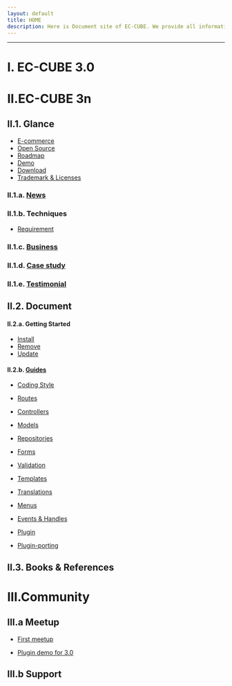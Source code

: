 ```yaml
---
layout: default
title: HOME
description: Here is Document site of EC-CUBE. We provide all information such as Development Guideline, Concept of elemental technology, Tutorial for Development on main EC-Cube and Plugin, Cookbook, etc.
---
```


---


# I. EC-CUBE 3.0
<!--
## I.1. Glance
- [E-commerce](/ec-cube/3.0/glance/ecommerce.html)
- [Open Source](/ec-cube/3.0/glance/opensource.html)
- [Roadmap](/ec-cube/3.0/glance/roadmap.html)
- [Demo](/ec-cube/3.0/glance/demo.html)
- [Download](/ec-cube/3.0/glance/download.html)
- [Trademark & Licenses](/ec-cube/3.0/glance/trademark.html)

### I.1.a. News
### I.1.b. Techniques
- [Requirement](/ec-cube/3.0/glance/requirement.html)

### I.1.c. Business
### I.1.d. Case study
### I.1.e. Testimonial

## I.2. Document
#### I.2.a. Getting Started
- [Install](/ec-cube/3.0/getting/install.html)
- [Remove](/ec-cube/3.0/getting/remove-html.html)
- [Update](/ec-cube/3.0/getting/update.html)

#### I.2.b. [Guides](/ec-cube/3.0/document/guides/index.html)
- [Models](/ec-cube/3.0/document/guides/model.html)
- [Forms](/ec-cube/3.0/document/guides/form.html)
- [Repositories](/ec-cube/3.0/document/guides/repository.html)
- [Factories](/ec-cube/3.0/document/guides/factory.html)
- [Controllers](/ec-cube/3.0/document/guides/controller.html)
- [Validation](/ec-cube/3.0/document/guides/validation.html)
- [Menus](/ec-cube/3.0/document/guides/menu.html)
- [Templates](/ec-cube/3.0/document/guides/template.html)
- [Translations](/ec-cube/3.0/document/guides/translation.html)
- [Flashes](/ec-cube/3.0/document/guides/flash.html)
- [State Machines](/ec-cube/3.0/document/guides/state_machine.html)
- [Grids](/ec-cube/3.0/document/guides/grid.html)
- [Proxy](/ec-cube/3.0/document/guides/proxy.html)
- [Plugin](/ec-cube/3.0/document/guides/plugins/creating_plugin.html)

## I.3. Books & References
### I.3.a. Books

[The Cookbook](/ec-cube/3.0/cookbook/index.html) is a collection of specific solutions for specific needs.
-->


# II.EC-CUBE 3n
## II.1. Glance
- [E-commerce](/ec-cube/3.n/glance/ecommerce.html)
- [Open Source](/ec-cube/3.n/glance/opensource.html)
- [Roadmap](/ec-cube/3.n/glance/roadmap.html)
- [Demo](/ec-cube/3.n/glance/demo.html)
- [Download](/ec-cube/3.n/glance/download.html)
- [Trademark & Licenses](/ec-cube/3.n/glance/trademark.html)


### II.1.a. [News](/ec-cube/3.n/glance/news/index.html)
### II.1.b. Techniques
- [Requirement](/ec-cube/3.n/glance/techniques/index.html)

### II.1.c. [Business](/ec-cube/3.n/glance/business/index.html)
### II.1.d. [Case study](/ec-cube/3.n/glance/casestudy/index.html)
### II.1.e. [Testimonial](/ec-cube/3.n/glance/testimonial/index.html)

## II.2. Document
#### II.2.a. Getting Started
- [Install](/ec-cube/3.n/document/getting/install.html)
- [Remove](/ec-cube/3.0/document/getting/remove.html)
- [Update](/ec-cube/3.0/document/getting/update.html)

#### II.2.b. [Guides](/ec-cube/3.n/document/guides/index.html)

- [Coding Style](/ec-cube/3.n/document/guides/coding.html)

- [Routes](/ec-cube/3.n/document/guides/route.html)
- [Controllers](/ec-cube/3.n/document/guides/controller.html)
- [Models](/ec-cube/3.n/document/guides/model.html)
- [Repositories](/ec-cube/3.n/document/guides/repository.html)

- [Forms](/ec-cube/3.n/document/guides/form.html)
- [Validation](/ec-cube/3.n/document/guides/validation.html)

- [Templates](/ec-cube/3.n/document/guides/template.html)
- [Translations](/ec-cube/3.n/document/guides/translation.html)

- [Menus](/ec-cube/3.n/document/guides/menu.html)

- [Events & Handles](/ec-cube/3.n/document/guides/eventhandle.html)

- [Plugin](/ec-cube/3.n/document/guides/plugins/index.html)
- [Plugin-porting](/ec-cube/3.n/document/guides/plugins/porting.html)

## II.3. Books & References


# III.Community
## III.a Meetup

- [First meetup](/ec-cube/3.n/community/meetup/20170918.html)

- [Plugin demo for 3.0](/ec-cube/3.n/community/meetup/20171218.html)


## III.b Support

<!--
# The REST API Reference
[The API guide](/ec-cube/3.0/api/index.html) covers the REST API of Sylius platform.

- [Introduction to Sylius REST API](/ec-cube/3.0/api/introduction.html)
- [Authorization](/ec-cube/3.0/api/authorization.html)
- [Admin Users API](/ec-cube/3.0/api/admin_users.html)
- [Carts API](/ec-cube/3.0/api/carts.html)
- [Channels API](/ec-cube/3.0/api/channels.html)
- [Checkout API](/ec-cube/3.0/api/checkouts.html)
- [Countries API](/ec-cube/3.0/api/countries.html)
- [Currencies API](/ec-cube/3.0/api/currencies.html)
- [Customers API](/ec-cube/3.0/api/customers.html)
- [Exchange Rates API](/ec-cube/3.0/api/exchange_rate.html)
- [Locales API](/ec-cube/3.0/api/locales.html)
- [Orders API](/ec-cube/3.0/api/orders.html)
- [Payment Methods API](/ec-cube/3.0/api/payment_methods.html)
- [Payments API](/ec-cube/3.0/api/payment.html)
- [Product Attributes API](/ec-cube/3.0/api/product_attributes.html)
- [Product Options API](/ec-cube/3.0/api/product_options.html)
- [Product Reviews API](/ec-cube/3.0/api/product_reviews.html)
- [Product Variants API](/ec-cube/3.0/api/product_variants.html)
- [Products API](/ec-cube/3.0/api/product.html)
- [Promotion Coupons API](/ec-cube/3.0/api/promotion_coupons.html)
- [Promotions API](/ec-cube/3.0/api/promotions.html)
- [Provinces API](/ec-cube/3.0/api/provinces.html)
- [Shipments API](/ec-cube/3.0/api/shipments.html)
- [Shipping Categories API](/ec-cube/3.0/api/shipping_categories.html)
- [Shipping Methods API](/ec-cube/3.0/api/shipping_methods.html)
- [Tax Categories API](/ec-cube/3.0/api/tax_categories.html)
- [Tax Rates API](/ec-cube/3.0/api/tax_rates.html)
- [Taxons API](/ec-cube/3.0/api/taxons.html)
- [Zones API](/ec-cube/3.0/api/zones.html)
- [Sorting and filtration](/ec-cube/3.0/api/sorting_filtration.html)


# The BDD Guide
In [the BDD Guide](/ec-cube/3.0/bdd/index.html) you will learn how to write clean and reusable features, contexts and pages using Behat.

- [Basic Usage](/ec-cube/3.0/bdd/basic_usage.html)
- [Introduction to containers](/ec-cube/3.0/bdd/introduction_to_containers.html)
- [How to add a new context?](/ec-cube/3.0/bdd/how_to_add_new_context.html)
- [How to add a new page object?](/ec-cube/3.0/bdd/how_to_add_new_page.html)
- [How to define a new suite?](/ec-cube/3.0/bdd/how_to_define_new_suite.html)
- [How to use transformers?](/ec-cube/3.0/bdd/how_to_use_transformers.html)



### 下記のような内容が削除されるかもしれません。

# EC-CUBE 3 Development Document

## GitHub

- <a href="https://github.com/EC-CUBE/ec-cube" target="_blank">EC-CUBE 3 Development Repository</a>
- <a href="https://github.com/EC-CUBE/ec-cube.github.io" target="_blank">EC-CUBE 3 Development Document Repository</a>

## Quick Start

- [System requirement](/requirement.html)
- [Development environment structure](development-environment.html)
- [How to install](/install.html)
- [Xampp install](/xampp_install.html)
- [WebMatrix install](/webmatrix_install.html)
- [How to update](/update.html)

## EC-CUBE 3 Specification

- [Directory and file structure](/spec-directory-structure.html)
  1. Main directory・role
  2. Setting file
  3. Constant
  4. Replacement 2 system・3 system
- [Template searching order](/template.html)
- [Function list](/feature-list.html)
- <a href="https://github.com/EC-CUBE/eccube3-doc/tree/master/ER-D" target="_blank">Table・ER Diagram</a>
- <a href="https://github.com/EC-CUBE/eccube3-doc/tree/master/IntegrationTest" target="_blank">Integration test item document</a>

## Plugin Specification

- [Plugin Specification・tutorial](/plugin.html)
- [Install Specification](/plugin_install.html)
- [Priority control specification by handler](/plugin_handler.html) 
- [Develop Plugin using php app/console plugin:develop ](/plugin_console.html)
- [Plugin test](plugin-test.html)
- [Plugin sample dev](plugin_sample_dev.html)

## Web API Specification

- [Web API Plugin start-up Guide verβ](/web-api-doc.html)
- [Web API Development Policy](/api.html)
- [Web API認証 ( Authorization ) Guide](/api_authorization.html)

## Development Guideline
-We provide the main flow and prerequisite knowledge used when you develop 

- [General development](workflow-general-image.html)
- [Coding rule](coding_style.html)
- [Migration guide](migration.html)
- <a href="http://qiita.com/nanasess/items/350e59b29cceb2f122b3" target="_blank">Log design guideline</a>
- [Development step using Git](workflow.html)
- [Customize Reference](customize-reference.html)
1. Created・changed file when customize
2. External component

## Development help

- [Debug・Tips](tips.html)
- [PHP Storm Debug](php-storm-debug.html)
- [PHP Storm Plugin](php-storm-plugin.html)
- [PHP Storm Unittest](php-storm-unittest.html)

## Technique used in EC-CUBE 3
- We provide overview of Core technique in EC-CUBE 3 and some reference site

	- [Technique list](/architecture.html)
		1. Silex 
		2. Symfony2
		3. Database abstraction layer 
		4. Template engine 
		5. Library management 


## Tutorial

- In turorial, which was made finally

    - Make [CRUD] of database same with screen display.

    - Can get the source completed in this tutorial in link below
    
        - <a href="https://github.com/geany-y/ec-cube/tree/documents/tutorial" target="_blank">GitHub</a>

### Tutorial list

- **Setting URL**
    - [Routing and controller provider](tutorial-1.html)

- **Try displaying View from Controller**
    - [Rendering of view](tutorial-2.html)

- **Try transferring variable to screen**
    - [Twig structure and View variable](tutorial-3.html)

- **Try displaying Form**
    - [Form and Form builder](tutorial-4.html)

- **Arrange Form info and add the check input value**
    - [FormType](tutorial-5.html)

- **Let’s create Database**
    - Because this content is explained in [Development Guideline] so we only show the Table specification of this Tutorial 
    - Please refer the link below for detail
        - [Migration guide](migration.html)
        - [Table specification in this tutorial](tutorial-6.html)

- **Let’s set Database structure for Doctrine**
    - [Database schema specification](tutorial-7.html)

- **Let’s create Entity file for Doctrine**
    - [Entity](tutorial-8.html)

- **Let's register Database**
    - [Register information use Entity manager](tutorial-9.html)

- **Let's get information from database and display as Table list**
    - [Getting database information and Loop processing of View](tutorial-10.html)

- **Let's arrange Database operation processing in repository**
    - [Repository and database operation](tutorial-11.html)

- **Let's edit the list**
    - [Conditions search and update process](tutorial-12.html)

- **Let's delete unnecessary information**
    - [Delete record](tutorial-13.html)


## Cookbook

- In this cookbook, different from tutorial, we explain how to customize more practically.

### Adding management screen item

1. [Customize Main](cookbook-1-cube3-customize-admin-add.html)

### How to add GoogleAnalitics

1. [Add JavaScript using Management function block](cookbook-2-cube3-customize-js.html)
-->
